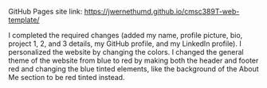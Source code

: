 GitHub Pages site link: https://jwernethumd.github.io/cmsc389T-web-template/

I completed the required changes (added my name, profile picture, bio, project 1, 2, and 3 details, my GitHub profile, and my LinkedIn profile).
I personalized the website by changing the colors. I changed the general theme of the website from blue to red by making both the header and footer red and changing the blue tinted elements, like the background of the About Me section to be red tinted instead.